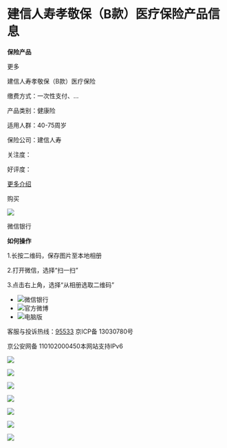 # 建信人寿孝敬保（B款）医疗保险产品信息

**保险产品**

更多

建信人寿孝敬保（B款）医疗保险

缴费方式：一次性支付、...

产品类别：健康险

适用人群：40-75周岁

保险公司：建信人寿

关注度：

好评度：

[更多介绍](javascript:seekAndHide\(\))

购买

![](/uiFramework/commonResource/zip/cn/cn/mobilev3/v3/images/new_weixin.jpg?1512547709468)

微信银行

**如何操作**

1.长按二维码，保存图片至本地相册

2.打开微信，选择“扫一扫”

3.点击右上角，选择“从相册选取二维码”

-   ![](/uiFramework/commonResource/zip/cn/cn/mobilev3/v3/images/default/wechat.png)微信银行
-   ![](/uiFramework/commonResource/zip/cn/cn/mobilev3/v3/images/default/sina.png)官方微博
-   ![](/uiFramework/commonResource/zip/cn/cn/mobilev3/v3/images/default/computer.png)电脑版

客服与投诉热线：[95533](tel:95533) 京ICP备 13030780号

京公安网备 110102000450本网站支持IPv6

[![](http://image3.ccb.com/cn/home/news/3dbank/images/entrance/1637547213438.gif)](https://sinfo1.ccb.com/3dbank/banke/dist/index.html?source=101&id=welcomeMessage)

![](/uiFramework/commonResource/zip/cn/cn/mobilev3/v3/images/default/float.png)

![](http://image2.ccb.com/cn/mobilev3/v3/images/default/user.png)

![](/uiFramework/commonResource/zip/cn/cn/mobilev3/v3/images/default/tb.png)

![](/uiFramework/commonResource/zip/cn/cn/mobilev3/v3/images/default/service.png)

![](/uiFramework/commonResource/zip/cn/cn/mobilev3/v3/images/default/red_help.png)

![](http://image2.ccb.com/cn/mobilev3/v3/images/default/back-top.png)
